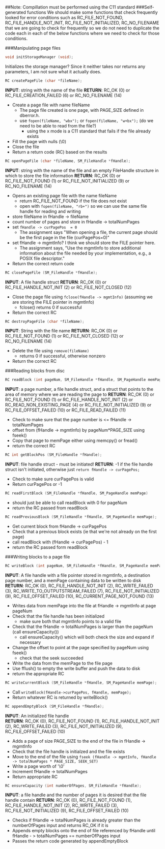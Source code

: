 ##Note: Compillation must be performed using the C11 standard
###Self-generated functions
We should make some functions that check frequently looked for error conditions such as RC_FILE_NOT_FOUND, RC_FILE_HANDLE_NOT_INIT, RC_FILE_NOT_INITIALIZED, RC_NO_FILENAME that we are going to check for frequently so we do not need to duplicate the code each in each of the below functions where we need to check for those conditions.

###Manipulating page files  

```c
void initStorageManager (void);
```
Initializes the storage manager? Since it neither takes nor returns any parameters, I am not sure what it actually does.

```c
RC createPageFile (char *fileName);
```
**INPUT**: string with the name of the file
**RETURN**: RC_OK (0) or RC_FILE_CREATION_FAILED (6) or RC_NO_FILENAME (14)
- Create a page file with name fileName
	- The page file created is one page, with PAGE_SIZE defined in dberror.h.
	- use `fopen(fileName, "wbx");` or `fopen(fileName, "w+bx");` (do we need to be able to read from the file?)
		- using the x mode is a C11 standard that fails if the file already exists
- Fill the page with nulls (\0)
- Close the file
- Return a return code (RC) based on the results

```c
RC openPageFile (char *fileName, SM_FileHandle *fHandle);
```
**INPUT**: string with the name of the file and an empty FileHandle structure in which to store the file information
**RETURN**: RC_OK (0) or RC_FILE_NOT_FOUND (1) or RC_FILE_NOT_INITIALIZED (9) or RC_NO_FILENAME (14)
- Opens an existing page file with the name fileName
	- return RC_FILE_NOT_FOUND if the file does not exist
	- open with `fopen(fileName, "rb+")` so we can use the same file handle for reading and writing
- store fileName in fHandle -> fileName
- count number of pages and store in fHandle -> totalNumPages
- set `fHandle -> curPagePos  = 0`
	- The assignment says "When opening a file, the current page should be the first page in the file (curPagePos=0)"
- set fHandle -> mgmtInfo? I think we should store the FILE pointer here.
	- The assignment says, "Use the mgmtInfo to store additional information about the file needed by your implementation, e.g., a POSIX file descriptor."
- Return the correct return code

```c
RC closePageFile (SM_FileHandle *fHandle);
```
**INPUT**: A file handle struct
**RETURN**: RC_OK (0) or RC_FILE_HANDLE_NOT_INIT (2) or RC_FILE_NOT_CLOSED (12)
- Close the page file using `fclose(fHandle -> mgmtInfo)` (assuming we are storing the FILE pointer in mgmtInfo)
	- fclose() returns 0 if successful
- Return the correct RC

```c
RC destroyPageFile (char *fileName);
```
**INPUT**: String with the file name
**RETURN**: RC_OK (0) or RC_FILE_NOT_FOUND (1) or RC_FILE_NOT_CLOSED (12) or RC_NO_FILENAME (14)
- Delete the file using `remove(fileName)`
	- returns 0 if successful, otherwise nonzero
- Return the correct RC

###Reading blocks from disc
```c
RC readBlock (int pageNum, SM_FileHandle *fHandle, SM_PageHandle memPage);
```
**INPUT**: a page number, a file handle struct, and a struct that points to the area of memory where we are reading the page to
**RETURN**: RC_OK (0) or RC_FILE_NOT_FOUND (1) or RC_FILE_HANDLE_NOT_INIT (2) or RC_READ_NON_EXISTING_PAGE (4) or RC_FILE_NOT_INITIALIZED (9) or RC_FILE_OFFSET_FAILED (10) or RC_FILE_READ_FAILED (11)
- Check to make sure that the page number is <= fHandle -> totalNumPages
- offset from (fHandle -> mgmtInfo) by pageNum\*PAGE_SIZE using fseek()
- Copy that page to memPage either using memcpy() or fread()
- return the correct RC

```c
RC int getBlockPos (SM_FileHandle *fHandle);
```
**INPUT**: file handle struct - must be initiated!
**RETURN**: -1 if the file handle struct isn't initiated, otherwise just `return fHandle -> curPagePos;`
- Check to make sure curPagePos is valid
- Return curPagePos or -1

```c
RC readFirstBlock (SM_FileHandle *fHandle, SM_PageHandle memPage)
```
- should just be able to call readBlock with 0 for pageNum
- return the RC passed from readBlock

```c
RC readPreviousBlock (SM_FileHandle *fHandle, SM_PageHandle memPage);
```
- Get current block from fHandle -> curPagePos
- Check that a previous block exists (ie that we're not already on the first page)
- call readBlock with (fHandle -> curPagePos) - 1
- return the RC passed form readBlock


###Writing blocks to a page file
```c
RC writeBlock (int pageNum, SM_FileHandle *fHandle, SM_PageHandle memPage);
```
**INPUT**: A file handle with a file pointer stored in mgmtInfo, a destination page number, and a memPage containing data to be written to disk  
**RETURN**: RC_OK (0), RC_FILE_HANDLE_NOT_INIT (2), RC_WRITE_FAILED (3), RC_WRITE_TO_OUTPUTSTREAM_FAILED (7), RC_FILE_NOT_INITIALIZED (9), RC_FILE_OFFSET_FAILED (10), RC_CURRENT_PAGE_NOT_FOUND (13)  
- Writes data from memPage into the file at fHandle -> mgmtInfo at page pageNum  
- Check that the file handle has been initialized  
  - make sure both that mgmtInfo points to a valid file
- Check that the fHandle -> totalNumPages is larger than the pageNum (call ensureCapacity())  
  - call ensureCapacity() which will both check the size and expand if necessary
- Change the offset to point at the page specified by pageNum using fseek()  
  - check that the seek succeeded	
- Write the data from the memPage to the file page	
- Use fflush() to empty the write buffer and push the data to disk	
- return the appropriate RC	


```c
RC writeCurrentBlock (SM_FileHandle *fHandle, SM_PageHandle memPage);
```
- Call `writeBlock(fHandle->curPagePos, fHandle, memPage);`	
- Return whatever RC is returned by writeBlock()	


```c
RC appendEmptyBlock (SM_FileHandle *fHandle);
```
**INPUT**: An initialized file handle	
**RETURN**: RC_OK (0), RC_FILE_NOT_FOUND (1), RC_FILE_HANDLE_NOT_INIT (2), RC_WRITE_FAILED (3), RC_FILE_NOT_INITIALIZED (9), RC_FILE_OFFSET_FAILED (10)  
- Adds a page of size PAGE_SIZE to the end of the file in fHandle -> mgmtInfo  
- Check that the file handle is initialzed and the file exists
- Move to the end of the file using `fseek (fHandle -> mgmtInfo, fHandle -> totalNumPages * PAGE_SIZE, SEEK_SET)`	
- Write a page worth of '\0'
- Increment fHandle -> totalNumPages
- Return appropriate RC	

```c
RC ensureCapacity (int numberOfPages, SM_FileHandle *fHandle);
```
**INPUT**: a file handle and the number of pages it is desired that the file handle contain	
**RETURN**: RC_OK (0), RC_FILE_NOT_FOUND (1), RC_FILE_HANDLE_NOT_INIT (2), RC_WRITE_FAILED (3), RC_FILE_NOT_INITIALIZED (9), RC_FILE_OFFSET_FAILED (10)	
- Checks if fHandle -> totalNumPages is already greater than the numberOfPages input and returns RC_OK if it is
- Appends empty blocks onto the end of file referenced by fHandle until fHandle - > totalNumPages == numberOfPages input	
- Passes the return code generated by appendEmptyBlock	